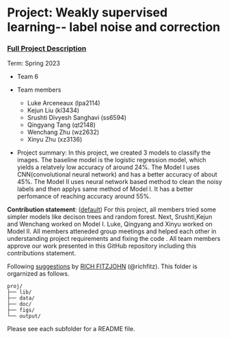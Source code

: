 # Project: Weakly supervised learning-- label noise and correction


### [Full Project Description](doc/project3_desc.md)

Term: Spring 2023

+ Team 6
+ Team members
	+ Luke Arceneaux (lpa2114)
	+ Kejun Liu (kl3434)
	+ Srushti Divyesh Sanghavi (ss6594)
	+ Qingyang Tang (qt2148)
	+ Wenchang Zhu (wz2632)
	+ Xinyu Zhu (xz3136)

+ Project summary: In this project, we created 3 models to classify the images. The baseline model is the logistic regression model, which yields a relatvely low accuracy of around 24%. The Model I uses CNN(convolutional neural network) and has a better accuracy of about 45%. The Model II uses neural network based method to clean the noisy labels and then applys same method of Model I. It has a better perfomance of reaching accuracy around 55%.
	

**Contribution statement**: ([default](doc/a_note_on_contributions.md)) For this project, all members tried some simpler models like decison trees and random forest. Next, Srushti,Kejun and Wenchang worked on Model I. Luke, Qingyang and Xinyu worked on Model II. All members atteneded group meetings and helped each other in understanding project requirements and fixing the code  . All team members approve our work presented in this GitHub repository including this contributions statement. 






Following [suggestions](http://nicercode.github.io/blog/2013-04-05-projects/) by [RICH FITZJOHN](http://nicercode.github.io/about/#Team) (@richfitz). This folder is orgarnized as follows.

```
proj/
├── lib/
├── data/
├── doc/
├── figs/
└── output/
```

Please see each subfolder for a README file.
